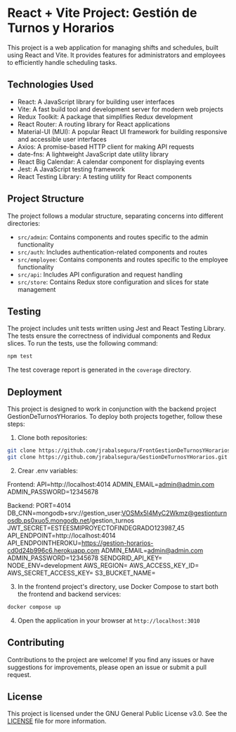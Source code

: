 # React + Vite Project: Gestión de Turnos y Horarios

This project is a web application for managing shifts and schedules, built using React and Vite. It provides features for administrators and employees to efficiently handle scheduling tasks.

## Technologies Used

- React: A JavaScript library for building user interfaces
- Vite: A fast build tool and development server for modern web projects
- Redux Toolkit: A package that simplifies Redux development
- React Router: A routing library for React applications
- Material-UI (MUI): A popular React UI framework for building responsive and accessible user interfaces
- Axios: A promise-based HTTP client for making API requests
- date-fns: A lightweight JavaScript date utility library
- React Big Calendar: A calendar component for displaying events
- Jest: A JavaScript testing framework
- React Testing Library: A testing utility for React components

## Project Structure

The project follows a modular structure, separating concerns into different directories:

- `src/admin`: Contains components and routes specific to the admin functionality
- `src/auth`: Includes authentication-related components and routes
- `src/employee`: Contains components and routes specific to the employee functionality
- `src/api`: Includes API configuration and request handling
- `src/store`: Contains Redux store configuration and slices for state management

## Testing

The project includes unit tests written using Jest and React Testing Library. The tests ensure the correctness of individual components and Redux slices. To run the tests, use the following command:

```bash
npm test
```

The test coverage report is generated in the `coverage` directory.

## Deployment

This project is designed to work in conjunction with the backend project GestionDeTurnosYHorarios. To deploy both projects together, follow these steps:

1. Clone both repositories:

```bash
git clone https://github.com/jrabalsegura/FrontGestionDeTurnosYHorarios.git
git clone https://github.com/jrabalsegura/GestionDeTurnosYHorarios.git
```

2. Crear .env variables:

Frontend:
API=http://localhost:4014
ADMIN_EMAIL=admin@admin.com
ADMIN_PASSWORD=12345678

Backend:
PORT=4014
DB_CNN=mongodb+srv://gestion_user:VOSMx5l4MyC2Wkmz@gestionturnosdb.ps0xuo5.mongodb.net/gestion_turnos
JWT_SECRET=ESTEESMIPROYECTOFINDEGRADO123987_45
API_ENDPOINT=http://localhost:4014
API_ENDPOINTHEROKU=https://gestion-horarios-cd0d24b996c6.herokuapp.com
ADMIN_EMAIL=admin@admin.com
ADMIN_PASSWORD=12345678
SENDGRID_API_KEY=
NODE_ENV=development
AWS_REGION=
AWS_ACCESS_KEY_ID=
AWS_SECRET_ACCESS_KEY=
S3_BUCKET_NAME=

3. In the frontend project's directory, use Docker Compose to start both the frontend and backend services:

```bash
docker compose up
```

4. Open the application in your browser at `http://localhost:3010`

## Contributing

Contributions to the project are welcome! If you find any issues or have suggestions for improvements, please open an issue or submit a pull request.

## License

This project is licensed under the GNU General Public License v3.0. See the [LICENSE](LICENSE) file for more information.



